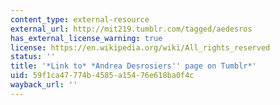 ```yaml
---
content_type: external-resource
external_url: http://mit219.tumblr.com/tagged/aedesros
has_external_license_warning: true
license: https://en.wikipedia.org/wiki/All_rights_reserved
status: ''
title: '*Link to* *Andrea Desrosiers'' page on Tumblr*'
uid: 59f1ca47-774b-4585-a154-76e618ba0f4c
wayback_url: ''
---
```

